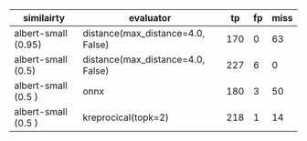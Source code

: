 |      similairty     |            evaluator               |   tp   |  fp    | miss   |  
| ------------------- | ---------------------------------- | ------ | ------ | ------ |
| albert-small (0.95) | distance(max_distance=4.0, False)  |   170  |   0    |   63   |
| albert-small (0.5)  | distance(max_distance=4.0, False)  |   227  |   6    |   0    |
| albert-small (0.5 ) | onnx                               |   180  |   3    |   50   |
| albert-small (0.5 ) | kreprocical(topk=2)                |   218  |   1    |   14   |

